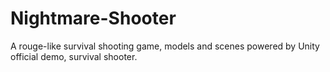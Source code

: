 # Nightmare-Shooter
A rouge-like survival shooting game, models and scenes powered by Unity official demo, survival shooter.
